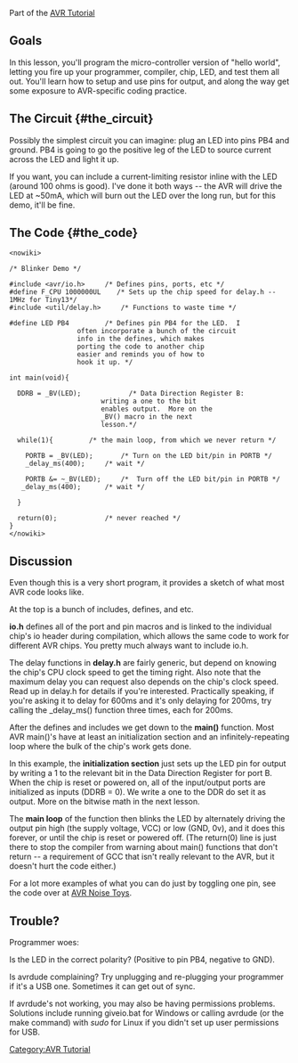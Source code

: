 Part of the [AVR Tutorial](AVR_Tutorial)

## Goals

In this lesson, you'll program the micro-controller version of "hello
world", letting you fire up your programmer, compiler, chip, LED, and
test them all out. You'll learn how to setup and use pins for output,
and along the way get some exposure to AVR-specific coding practice.

## The Circuit {#the_circuit}

Possibly the simplest circuit you can imagine: plug an LED into pins PB4
and ground. PB4 is going to go the positive leg of the LED to source
current across the LED and light it up.

If you want, you can include a current-limiting resistor inline with the
LED (around 100 ohms is good). I've done it both ways -- the AVR will
drive the LED at \~50mA, which will burn out the LED over the long run,
but for this demo, it'll be fine.

## The Code {#the_code}

    <nowiki>

    /* Blinker Demo */

    #include <avr/io.h>     /* Defines pins, ports, etc */
    #define F_CPU 1000000UL    /* Sets up the chip speed for delay.h -- 1MHz for Tiny13*/
    #include <util/delay.h>     /* Functions to waste time */

    #define LED PB4         /* Defines pin PB4 for the LED.  I
                     often incorporate a bunch of the circuit
                     info in the defines, which makes
                     porting the code to another chip
                     easier and reminds you of how to
                     hook it up. */

    int main(void){

      DDRB = _BV(LED);            /* Data Direction Register B:
                           writing a one to the bit
                           enables output.  More on the
                           _BV() macro in the next
                           lesson.*/
        
      while(1){         /* the main loop, from which we never return */

        PORTB = _BV(LED);       /* Turn on the LED bit/pin in PORTB */
        _delay_ms(400);     /* wait */

        PORTB &= ~_BV(LED);     /*  Turn off the LED bit/pin in PORTB */
       _delay_ms(400);      /* wait */

      }

      return(0);            /* never reached */
    }
    </nowiki>

## Discussion

Even though this is a very short program, it provides a sketch of what
most AVR code looks like.

At the top is a bunch of includes, defines, and etc.

**io.h** defines all of the port and pin macros and is linked to the
individual chip's io header during compilation, which allows the same
code to work for different AVR chips. You pretty much always want to
include io.h.

The delay functions in **delay.h** are fairly generic, but depend on
knowing the chip's CPU clock speed to get the timing right. Also note
that the maximum delay you can request also depends on the chip's clock
speed. Read up in delay.h for details if you're interested. Practically
speaking, if you're asking it to delay for 600ms and it's only delaying
for 200ms, try calling the \_delay_ms() function three times, each for
200ms.

After the defines and includes we get down to the **main()** function.
Most AVR main()'s have at least an initialization section and an
infinitely-repeating loop where the bulk of the chip's work gets done.

In this example, the **initialization section** just sets up the LED pin
for output by writing a 1 to the relevant bit in the Data Direction
Register for port B. When the chip is reset or powered on, all of the
input/output ports are initialized as inputs (DDRB = 0). We write a one
to the DDR do set it as output. More on the bitwise math in the next
lesson.

The **main loop** of the function then blinks the LED by alternately
driving the output pin high (the supply voltage, VCC) or low (GND, 0v),
and it does this forever, or until the chip is reset or powered off.
(The return(0) line is just there to stop the compiler from warning
about main() functions that don't return -- a requirement of GCC that
isn't really relevant to the AVR, but it doesn't hurt the code either.)

For a lot more examples of what you can do just by toggling one pin, see
the code over at [AVR Noise Toys](AVR_Noise_Toys).

## Trouble?

Programmer woes:

Is the LED in the correct polarity? (Positive to pin PB4, negative to
GND).

Is avrdude complaining? Try unplugging and re-plugging your programmer
if it's a USB one. Sometimes it can get out of sync.

If avrdude's not working, you may also be having permissions problems.
Solutions include running giveio.bat for Windows or calling avrdude (or
the make command) with *sudo* for Linux if you didn't set up user
permissions for USB.

[Category:AVR Tutorial](Category:AVR_Tutorial)
